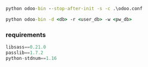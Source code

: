 ```cmd
python odoo-bin --stop-after-init -s -c .\odoo.conf

python odoo-bin -d <db> -r <user_db> -w <pw_db>
```


### requirements
```py
libsass==0.21.0
passlib==1.7.2
python-stdnum==1.16
```
